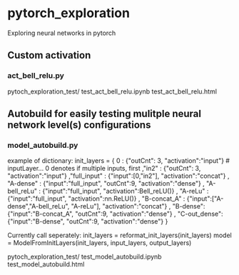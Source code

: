 # pytorch_exploration
 Exploring neural networks in pytorch
 
 ## Custom activation
 ### act_bell_relu.py
 pytoch_exploration_test/
     test_act_bell_relu.ipynb
	 test_act_bell_relu.html
 
 ## Autobuild for easily testing mulitple neural network level(s) configurations
 ### model_autobuild.py
 example of dictionary:
 init_layers = {
      0 : {"outCnt": 3, "activation":"input"} # inputLayer... 0 denotes if multiple inputs, first
    ,"in2" : {"outCnt": 3, "activation":"input"}
    ,"full_input" : {"input":[0,"in2"], "activation":"concat"}
    , "A-dense" : {"input":"full_input", "outCnt":9, "activation":"dense"}
    , "A-bell_reLu" : {"input":"full_input", "activation":Bell_reLU()}
    , "A-reLu" : {"input":"full_input", "activation":nn.ReLU()}
    , "B-concat_A" : {"input":["A-dense","A-bell_reLu", "A-reLu"], "activation":"concat"}
    , "B-dense": {"input":"B-concat_A", "outCnt":9, "activation":"dense"}
    , "C-out_dense": {"input":"B-dense", "outCnt":9, "activation":"dense"}
}

Currently call seperately:
    init_layers = reformat_init_layers(init_layers)
	model = ModelFromInitLayers(init_layers, input_layers, output_layers)
	
 pytoch_exploration_test/
     test_model_autobuild.ipynb
	 test_model_autobuild.html